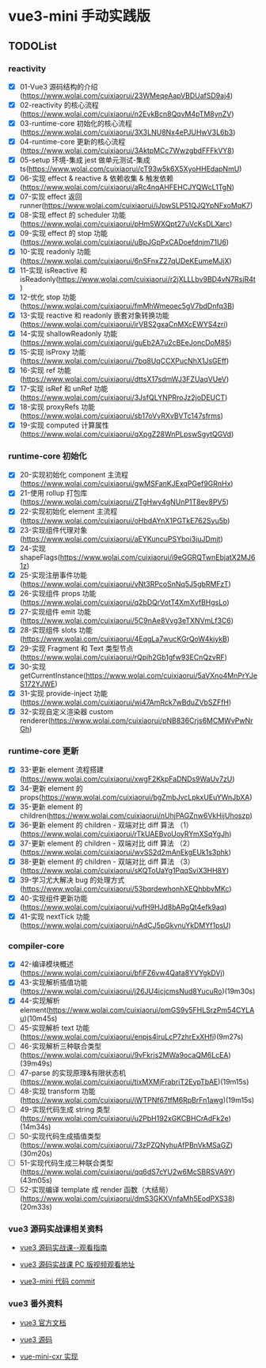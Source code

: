 # vue3-mini 手动实践版

## TODOList

### **reactivity**

- [x] 01-Vue3 源码结构的介绍(<https://www.wolai.com/cuixiaorui/23WMeqeAapVBDUafSD9aj4>)
- [x] 02-reactivity 的核心流程(<https://www.wolai.com/cuixiaorui/n2EvkBcn8QqvM4pTM8ynZV>)
- [x] 03-runtime-core 初始化的核心流程(<https://www.wolai.com/cuixiaorui/3X3LNU8Nx4ePJUHwV3L6b3>)
- [x] 04-runtime-core 更新的核心流程(<https://www.wolai.com/cuixiaorui/3AktpMCc7WwzgbdFFFkVY8>)
- [x] 05-setup 环境-集成 jest 做单元测试-集成 ts(<https://www.wolai.com/cuixiaorui/cT93w5k6X5XyoHHEdapNmU>)
- [x] 06-实现 effect & reactive & 依赖收集 & 触发依赖(<https://www.wolai.com/cuixiaorui/aRc4nqAHFEHCJYQWcL1TgN>)
- [x] 07-实现 effect 返回 runner(<https://www.wolai.com/cuixiaorui/iJpwSLP51QJQYpNFxoMqK7>)
- [x] 08-实现 effect 的 scheduler 功能(<https://www.wolai.com/cuixiaorui/pHm5WXQpt27uVcKsDLXarc>)
- [x] 09-实现 effect 的 stop 功能(<https://www.wolai.com/cuixiaorui/uBpJGpPxCADoefdnjm71U6>)
- [x] 10-实现 readonly 功能(<https://www.wolai.com/cuixiaorui/6nSFnxZ27qUDeKEumeMJjX>)
- [x] 11-实现 isReactive 和 isReadonly(<https://www.wolai.com/cuixiaorui/r2jXLLLbv9BD4vN7RsjR4t>)
- [x] 12-优化 stop 功能(<https://www.wolai.com/cuixiaorui/fmMhWmeoec5gV7bdDnfq3B>)
- [x] 13-实现 reactive 和 readonly 嵌套对象转换功能(<https://www.wolai.com/cuixiaorui/jrVBS2gxaCnMXcEWYS4zri>)
- [x] 14-实现 shallowReadonly 功能(<https://www.wolai.com/cuixiaorui/guEb2A7u2cBEeJoncDoM85>)
- [x] 15-实现 isProxy 功能(<https://www.wolai.com/cuixiaorui/7bq8UqCCXPucNhX1JsGEff>)
- [x] 16-实现 ref 功能(<https://www.wolai.com/cuixiaorui/dttsX17sdmWJ3FZUaqVUeV>)
- [x] 17-实现 isRef 和 unRef 功能(<https://www.wolai.com/cuixiaorui/3JsfQLYNPRroJz2joDEUCT>)
- [x] 18-实现 proxyRefs 功能(<https://www.wolai.com/cuixiaorui/sb17oVvRXvBVTc147sfrms>)
- [x] 19-实现 computed 计算属性(<https://www.wolai.com/cuixiaorui/qXpgZ28WnPLpswSgytQGVd>)

### **runtime-core 初始化**

- [x] 20-实现初始化 component 主流程(<https://www.wolai.com/cuixiaorui/gwMSFanKJExqPGef9GRnHx>)
- [x] 21-使用 rollup 打包库(<https://www.wolai.com/cuixiaorui/ZTgHwy4gNUnP1T8ev8PV5>)
- [x] 22-实现初始化 element 主流程(<https://www.wolai.com/cuixiaorui/oHbdAYnX1PGTkE762Syu5b>)
- [x] 23-实现组件代理对象(<https://www.wolai.com/cuixiaorui/aEYKuncuPSYboi3juJDmit>)
- [x] 24-实现 shapeFlags(<https://www.wolai.com/cuixiaorui/i9eGGRQTwnEbjatX2MJ61z>)
- [x] 25-实现注册事件功能(<https://www.wolai.com/cuixiaorui/vNt3RPcoSnNq5J5gbRMFzT>)
- [x] 26-实现组件 props 功能(<https://www.wolai.com/cuixiaorui/q2bDQrVotT4XmXvfBHgsLo>)
- [x] 27-实现组件 emit 功能(<https://www.wolai.com/cuixiaorui/5C9nAe8Vvg3eTXNVmLf3C6>)
- [x] 28-实现组件 slots 功能(<https://www.wolai.com/cuixiaorui/4EqgLa7wucKGrQoW4kiykB>)
- [x] 29-实现 Fragment 和 Text 类型节点(<https://www.wolai.com/cuixiaorui/rQpih2Gb1gfw93ECnQzvRF>)
- [x] 30-实现 getCurrentInstance(<https://www.wolai.com/cuixiaorui/5aVXno4MnPrYJeS172YJWE>)
- [x] 31-实现 provide-inject 功能(<https://www.wolai.com/cuixiaorui/wi47AmRck7wBduZVbSZFfH>)
- [x] 32-实现自定义渲染器 custom renderer(<https://www.wolai.com/cuixiaorui/pNB836Crjs6MCMWvPwNrGh>)

### **runtime-core 更新**

- [x] 33-更新 element 流程搭建(<https://www.wolai.com/cuixiaorui/xwgF2KkpFaDNDs9WaUv7zU>)
- [x] 34-更新 element 的 props(<https://www.wolai.com/cuixiaorui/bgZmbJvcLpkxUEuYWnJbXA>)
- [x] 35-更新 element 的 children(<https://www.wolai.com/cuixiaorui/nUhjPAGZnw6VkHijUhoszp>)
- [x] 36-更新 element 的 children - 双端对比 diff 算法 （1）(<https://www.wolai.com/cuixiaorui/rTkUAEBvoUoyRYmXSqYgJh>)
- [x] 37-更新 element 的 children - 双端对比 diff 算法 （2）(<https://www.wolai.com/cuixiaorui/wvSS2d2mAnEkgEUk1s3phk>)
- [x] 38-更新 element 的 children - 双端对比 diff 算法 （3）(<https://www.wolai.com/cuixiaorui/sKQToUaYg1PqqSviX3HH8Y>)
- [x] 39-学习尤大解决 bug 的处理方式(<https://www.wolai.com/cuixiaorui/53bqrdewhonhXEQhbbvMKc>)
- [x] 40-实现组件更新功能(<https://www.wolai.com/cuixiaorui/vufH9HJd8bARgQt4efk9aq>)
- [x] 41-实现 nextTick 功能(<https://www.wolai.com/cuixiaorui/nAdCJ5pGkvnuYkDMYf1psU>)

### **compiler-core**

- [x] 42-编译模块概述(<https://www.wolai.com/cuixiaorui/bfiFZ6vw4Qata8YVYgkDVj>)
- [x] 43-实现解析插值功能(<https://www.wolai.com/cuixiaorui/j26JU4icjcmsNud8YucuRo>)(19m30s)
- [x] 44-实现解析 element(<https://www.wolai.com/cuixiaorui/pmGS9y5FHLSrzPm54CYLAu>)(10m45s)
- [ ] 45-实现解析 text 功能(<https://www.wolai.com/cuixiaorui/enpjs4iruLcP7zhrExXHfi>)(9m27s)
- [ ] 46-实现解析三种联合类型(<https://www.wolai.com/cuixiaorui/9vFkrjs2MWa9ocaQM6LcEA>)(39m49s)
- [ ] 47-parse 的实现原理&有限状态机(<https://www.wolai.com/cuixiaorui/tixMXMjFrabriT2EypTbAE>)(19m15s)
- [ ] 48-实现 transform 功能(<https://www.wolai.com/cuixiaorui/iWTPNf67tfM6RpBrFn1awg>)(19m15s)
- [ ] 49-实现代码生成 string 类型(<https://www.wolai.com/cuixiaorui/u2PbH192xGKCBHCrAdFk2e>)(14m34s)
- [ ] 50-实现代码生成插值类型(<https://www.wolai.com/cuixiaorui/73zPZQNyhuAfPBnVkMSaGZ>)(30m20s)
- [ ] 51-实现代码生成三种联合类型(<https://www.wolai.com/cuixiaorui/qq6dS7cYU2w6McSBRSVA9Y>)(43m05s)
- [ ] 52-实现编译 template 成 render 函数（大结局）(<https://www.wolai.com/cuixiaorui/dmS3GKXVnfaMh5EodPXS38>)(20m33s)

### vue3 源码实战课相关资料

- [vue3 源码实战课--观看指南](https://www.wolai.com/cuixiaorui/f3suaYxX5iu7FD6mQUhHuW)

- [vue3 源码实战课 PC 版视频观看地址](https://appewiejl9g3764.h5.xiaoeknow.com/v1/course/column/p_61fb595ce4b0beaee4275e1e?type=3)

- [vue3-mini 代码 commit](https://github.com/cuixiaorui/teach-vue-practice/commits/main)

### vue3 番外资料

- [vue3 官方文档](https://v3.cn.vuejs.org/)

- [vue3 源码](https://github.com/vuejs/core)

- [vue-mini-cxr 实现](https://github.com/cuixiaorui/mini-vue)
